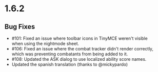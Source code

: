 # 1.6.2

## Bug Fixes

- #101: Fixed an issue where toolbar icons in TinyMCE weren't visible when using the nightmode sheet.
- #106: Fixed an issue where the combat tracker didn't render correctly, which was preventing combatants from being added to it.
- #108: Updated the ASK dialog to use localized ability score names.
- Updated the spanish translation (thanks to @mickypardo)